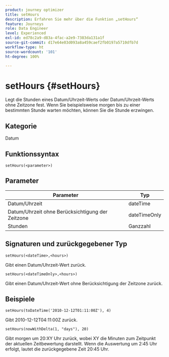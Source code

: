 ```yaml
---
product: journey optimizer
title: setHours
description: Erfahren Sie mehr über die Funktion „setHours“
feature: Journeys
role: Data Engineer
level: Experienced
exl-id: ed78c2a9-d83a-4fac-a2e9-7383da131a1f
source-git-commit: d17e64e03d093a8a459caef2fb0197a5710dfb7d
workflow-type: ht
source-wordcount: '101'
ht-degree: 100%

---
```


# setHours {#setHours}

Legt die Stunden eines Datum/Uhrzeit-Werts oder Datum/Uhrzeit-Werts ohne Zeitzone fest. Wenn Sie beispielsweise morgen bis zu einer bestimmten Stunde warten möchten, können Sie die Stunde erzwingen.

## Kategorie

Datum

## Funktionssyntax

`setHours(<parameter>)`

## Parameter

| Parameter | Typ |
|--- |--- |
| Datum/Uhrzeit | dateTime |
| Datum/Uhrzeit ohne Berücksichtigung der Zeitzone | dateTimeOnly |
| Stunden | Ganzzahl |

## Signaturen und zurückgegebener Typ

`setHours(<dateTime>,<hours>)`

Gibt einen Datum/Uhrzeit-Wert zurück.

`setHours(<dateTimeOnly>,<hours>)`

Gibt einen Datum/Uhrzeit-Wert ohne Berücksichtigung der Zeitzone zurück.

## Beispiele

`setHours(toDateTime('2010-12-12T01:11:00Z'), 4)`

Gibt 2010-12-12T04:11:00Z zurück.

`setHours(nowWithDelta(1, "days"), 20)`

Gibt morgen um 20:XY Uhr zurück, wobei XY die Minuten zum Zeitpunkt der aktuellen Zeitbewertung darstellt. Wenn die Auswertung um 2:45 Uhr erfolgt, lautet die zurückgegebene Zeit 20:45 Uhr.
